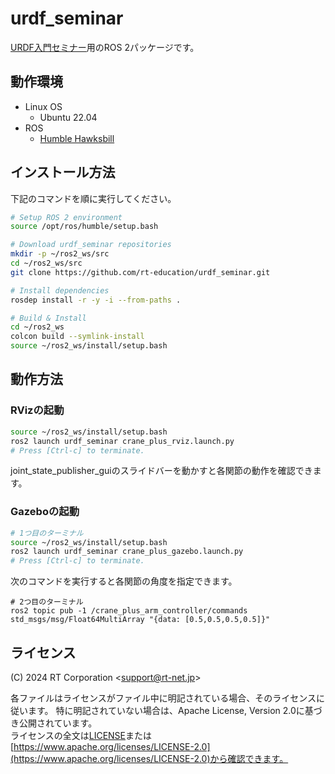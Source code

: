 # urdf_seminar

[URDF入門セミナー](https://rt-net.jp/service/ros2seminar2024/)用のROS 2パッケージです。

## 動作環境

- Linux OS
  - Ubuntu 22.04
- ROS
  - [Humble Hawksbill](https://docs.ros.org/en/humble/Installation.html)

## インストール方法

下記のコマンドを順に実行してください。

```sh
# Setup ROS 2 environment
source /opt/ros/humble/setup.bash

# Download urdf_seminar repositories
mkdir -p ~/ros2_ws/src
cd ~/ros2_ws/src
git clone https://github.com/rt-education/urdf_seminar.git

# Install dependencies
rosdep install -r -y -i --from-paths .

# Build & Install
cd ~/ros2_ws
colcon build --symlink-install
source ~/ros2_ws/install/setup.bash
```

## 動作方法

### RVizの起動

```sh
source ~/ros2_ws/install/setup.bash
ros2 launch urdf_seminar crane_plus_rviz.launch.py
# Press [Ctrl-c] to terminate.
```

joint_state_publisher_guiのスライドバーを動かすと各関節の動作を確認できます。

### Gazeboの起動

```sh
# 1つ目のターミナル
source ~/ros2_ws/install/setup.bash
ros2 launch urdf_seminar crane_plus_gazebo.launch.py
# Press [Ctrl-c] to terminate.
```

次のコマンドを実行すると各関節の角度を指定できます。
```
# 2つ目のターミナル
ros2 topic pub -1 /crane_plus_arm_controller/commands std_msgs/msg/Float64MultiArray "{data: [0.5,0.5,0.5,0.5]}"
```

## ライセンス

(C) 2024 RT Corporation \<support@rt-net.jp\>

各ファイルはライセンスがファイル中に明記されている場合、そのライセンスに従います。
特に明記されていない場合は、Apache License, Version 2.0に基づき公開されています。  
ライセンスの全文は[LICENSE](./LICENSE)または[https://www.apache.org/licenses/LICENSE-2.0](https://www.apache.org/licenses/LICENSE-2.0)から確認できます。

